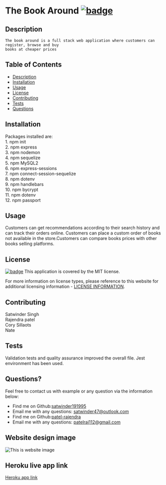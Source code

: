  # The Book Around [![badge](https://img.shields.io/badge/license-MIT-brightgreen)](./LICENSE)

  ## Description

    The book around is a full stack web application where customers can register, browse and buy 
    books at cheaper prices

  ## Table of Contents
  - [Description](#description)
  - [Installation](#installation)
  - [Usage](#usage)
  - [License](#license)
  - [Contributing](#contributing)
  - [Tests](#tests)
  - [Questions](#questions)

  ## Installation

  Packages installed are:<br>  1. npm init <br> 2. npm express <br> 3. npm nodemon <br>4. npm sequelize <br> 5. npm MySQL2 <br> 6. npm express-sessions <br> 7. npm connect-session-sequelize <br> 8. npm dotenv <br>9. npm handlebars <br>10. npm bycrypt <br>11. npm dotenv <br>12. npm passport

  ## Usage

Customers can get recommendations according to their search history and can track their 
orders online. Customers can place a custom order of books not available in the 
store.Customers can compare books prices with other books selling platforms.

  ## License

  [![badge](https://img.shields.io/badge/license-MIT-brightgreen)](./LICENSE)
This application is covered by the MIT license.

For more information on license types, please reference to this website for additional licensing information - [LICENSE INFORMATION](https://opensource.org/licenses).

  ## Contributing

  Satwinder Singh<br>Rajendra patel <br> Cory Sillaots <br> Nate 
  
  ## Tests

  Validation tests and quality assurance improved the overall file. Jest environment has been used.

  ## Questions?

  Feel free to contact us with example or any question via the information below:
 * Find me on Github:[satwinder191995](https://github.com/satwinder191995)
 * Email me with any questions: [satwinder47@outlook.com](mailto:satwinder47@outlook.com)
 * Find me on Github:[patel-rajendra](https://github.com/patel-rajendra)
 * Email me with any questions: [patelraj112@gmail.com](mailto:patelraj112@gmail.com)

  ## Website design image
  ![This is website image](/public/images/blog.png)

  ## Heroku live app link
  [Heroku app link](https://floating-reef-77198.herokuapp.com/)
